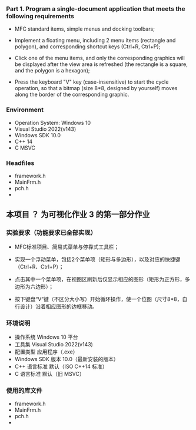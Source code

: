 ### Part 1. Program a single-document application that meets the following requirements

- MFC standard items, simple menus and docking toolbars;

- Implement a floating menu, including 2 menu items (rectangle and polygon), and corresponding shortcut keys (Ctrl+R, Ctrl+P);

- Click one of the menu items, and only the corresponding graphics will be displayed after the view area is refreshed (the rectangle is a square, and the polygon is a hexagon);

- Press the keyboard "V" key (case-insensitive) to start the cycle operation, so that a bitmap (size 8*8, designed by yourself) moves along the border of the corresponding graphic.

### Environment

- Operation System: Windows 10
- Visual Studio 2022(v143)
- Windows SDK 10.0
- C++ 14
- C MSVC

### Headfiles

- framework.h
- MainFrm.h
- pch.h
- 



## 本项目 ？ 为可视化作业 3 的第一部分作业

### 实验要求（功能要求已全部实现）

- MFC标准项目、简易式菜单与停靠式工具栏；

- 实现一个浮动菜单，包括2个菜单项（矩形与多边形），以及对应的快捷键（Ctrl+R、Ctrl+P）；

- 点击其中一个菜单项，在视图区刷新后仅显示相应的图形（矩形为正方形，多边形为六边形）；

- 按下键盘“V”键（不区分大小写）开始循环操作，使一个位图（尺寸8*8，自行设计）沿着相应图形的边框移动。

###  环境说明

- 操作系统 Windows 10 平台
- 工具集 Visual Studio 2022(v143)
- 配置类型 应用程序（.exe）
- Windows SDK 版本 10.0（最新安装的版本） 
- C++ 语言标准 默认（ISO C++14 标准） 
- C 语言标准 默认（旧 MSVC）

### 使用的库文件

- framework.h
- MainFrm.h
- pch.h
- 